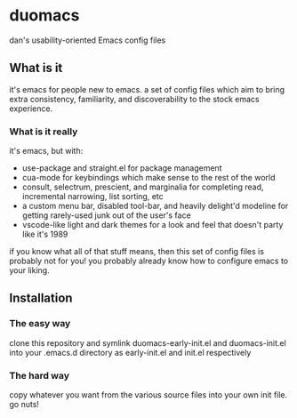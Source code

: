 # duomacs
dan's usability-oriented Emacs config files

## What is it

it's emacs for people new to emacs.  a set of config files which aim to bring extra consistency, familiarity, and discoverability to the stock emacs experience.

### What is it really

it's emacs, but with:
- use-package and straight.el for package management
- cua-mode for keybindings which make sense to the rest of the world
- consult, selectrum, prescient, and marginalia for completing read, incremental narrowing, list sorting, etc
- a custom menu bar, disabled tool-bar, and heavily delight'd modeline for getting rarely-used junk out of the user's face
- vscode-like light and dark themes for a look and feel that doesn't party like it's 1989

if you know what all of that stuff means, then this set of config files is probably not for you!  you probably already know how to configure emacs to your liking.

## Installation

### The easy way

clone this repository and symlink duomacs-early-init.el and duomacs-init.el into your .emacs.d directory as early-init.el and init.el respectively

### The hard way

copy whatever you want from the various source files into your own init file.  go nuts!
